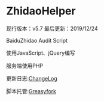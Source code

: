# ZhidaoHelper
现行版本：v5.7 最后更新：2019/12/24

BaiduZhidao Audit Script

使用JavaScript、jQuery编写

服务端使用PHP

更新日志:[ChangeLog](https://github.com/Ginakira/ZhidaoHelper/blob/master/ChangeLog.md)

脚本托管:[Greasyfork](https://greasyfork.org/zh-CN/scripts/389850)

